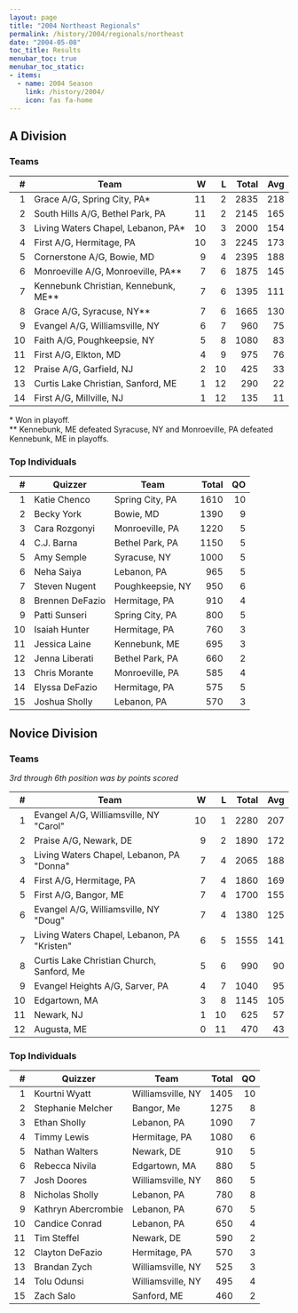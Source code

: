 ```yaml
---
layout: page
title: "2004 Northeast Regionals"
permalink: /history/2004/regionals/northeast
date: "2004-05-08"
toc_title: Results
menubar_toc: true
menubar_toc_static:
- items:
  - name: 2004 Season
    link: /history/2004/
    icon: fas fa-home
---
```


## A Division

### Teams

|    # | Team                                 |    W |    L | Total |  Avg |
| ---: | ------------------------------------ | ---: | ---: | ----: | ---: |
|    1 | Grace A/G, Spring City, PA*          |   11 |    2 |  2835 |  218 |
|    2 | South Hills A/G, Bethel Park, PA     |   11 |    2 |  2145 |  165 |
|    3 | Living Waters Chapel, Lebanon, PA*   |   10 |    3 |  2000 |  154 |
|    4 | First A/G, Hermitage, PA             |   10 |    3 |  2245 |  173 |
|    5 | Cornerstone A/G, Bowie, MD           |    9 |    4 |  2395 |  188 |
|    6 | Monroeville A/G, Monroeville, PA**   |    7 |    6 |  1875 |  145 |
|    7 | Kennebunk Christian, Kennebunk, ME** |    7 |    6 |  1395 |  111 |
|    8 | Grace A/G, Syracuse, NY**            |    7 |    6 |  1665 |  130 |
|    9 | Evangel A/G, Williamsville, NY       |    6 |    7 |   960 |   75 |
|   10 | Faith A/G, Poughkeepsie, NY          |    5 |    8 |  1080 |   83 |
|   11 | First A/G, Elkton, MD                |    4 |    9 |   975 |   76 |
|   12 | Praise A/G, Garfield, NJ             |    2 |   10 |   425 |   33 |
|   13 | Curtis Lake Christian, Sanford, ME   |    1 |   12 |   290 |   22 |
|   14 | First A/G, Millville, NJ             |    1 |   12 |   135 |   11 |

\* Won in playoff.\
\*\* Kennebunk, ME defeated Syracuse, NY and Monroeville, PA defeated Kennebunk, ME in playoffs.

### Top Individuals

|    # | Quizzer         | Team             | Total |   QO |
| ---: | --------------- | ---------------- | ----: | ---: |
|    1 | Katie Chenco    | Spring City, PA  |  1610 |   10 |
|    2 | Becky York      | Bowie, MD        |  1390 |    9 |
|    3 | Cara Rozgonyi   | Monroeville, PA  |  1220 |    5 |
|    4 | C.J. Barna      | Bethel Park, PA  |  1150 |    5 |
|    5 | Amy Semple      | Syracuse, NY     |  1000 |    5 |
|    6 | Neha Saiya      | Lebanon, PA      |   965 |    5 |
|    7 | Steven Nugent   | Poughkeepsie, NY |   950 |    6 |
|    8 | Brennen DeFazio | Hermitage, PA    |   910 |    4 |
|    9 | Patti Sunseri   | Spring City, PA  |   800 |    5 |
|   10 | Isaiah Hunter   | Hermitage, PA    |   760 |    3 |
|   11 | Jessica Laine   | Kennebunk, ME    |   695 |    3 |
|   12 | Jenna Liberati  | Bethel Park, PA  |   660 |    2 |
|   13 | Chris Morante   | Monroeville, PA  |   585 |    4 |
|   14 | Elyssa DeFazio  | Hermitage, PA    |   575 |    5 |
|   15 | Joshua Sholly   | Lebanon, PA      |   570 |    3 |

## Novice Division

### Teams

*3rd through 6th position was by points scored*

|    # | Team                                        |    W |    L | Total |  Avg |
| ---: | ------------------------------------------- | ---: | ---: | ----: | ---: |
|    1 | Evangel A/G, Williamsville, NY "Carol"      |   10 |    1 |  2280 |  207 |
|    2 | Praise A/G, Newark, DE                      |    9 |    2 |  1890 |  172 |
|    3 | Living Waters Chapel, Lebanon, PA "Donna"   |    7 |    4 |  2065 |  188 |
|    4 | First A/G, Hermitage, PA                    |    7 |    4 |  1860 |  169 |
|    5 | First A/G, Bangor, ME                       |    7 |    4 |  1700 |  155 |
|    6 | Evangel A/G, Williamsville, NY "Doug"       |    7 |    4 |  1380 |  125 |
|    7 | Living Waters Chapel, Lebanon, PA "Kristen" |    6 |    5 |  1555 |  141 |
|    8 | Curtis Lake Christian Church, Sanford, Me   |    5 |    6 |   990 |   90 |
|    9 | Evangel Heights A/G, Sarver, PA             |    4 |    7 |  1040 |   95 |
|   10 | Edgartown, MA                               |    3 |    8 |  1145 |  105 |
|   11 | Newark, NJ                                  |    1 |   10 |   625 |   57 |
|   12 | Augusta, ME                                 |    0 |   11 |   470 |   43 |

### Top Individuals

|    # | Quizzer             | Team              | Total |   QO |
| ---: | ------------------- | ----------------- | ----: | ---: |
|    1 | Kourtni Wyatt       | Williamsville, NY |  1405 |   10 |
|    2 | Stephanie Melcher   | Bangor, Me        |  1275 |    8 |
|    3 | Ethan Sholly        | Lebanon, PA       |  1090 |    7 |
|    4 | Timmy Lewis         | Hermitage, PA     |  1080 |    6 |
|    5 | Nathan Walters      | Newark, DE        |   910 |    5 |
|    6 | Rebecca Nivila      | Edgartown, MA     |   880 |    5 |
|    7 | Josh Doores         | Williamsville, NY |   860 |    5 |
|    8 | Nicholas Sholly     | Lebanon, PA       |   780 |    8 |
|    9 | Kathryn Abercrombie | Lebanon, PA       |   670 |    5 |
|   10 | Candice Conrad      | Lebanon, PA       |   650 |    4 |
|   11 | Tim Steffel         | Newark, DE        |   590 |    2 |
|   12 | Clayton DeFazio     | Hermitage, PA     |   570 |    3 |
|   13 | Brandan Zych        | Williamsville, NY |   525 |    3 |
|   14 | Tolu Odunsi         | Williamsville, NY |   495 |    4 |
|   15 | Zach Salo           | Sanford, ME       |   460 |    2 |

